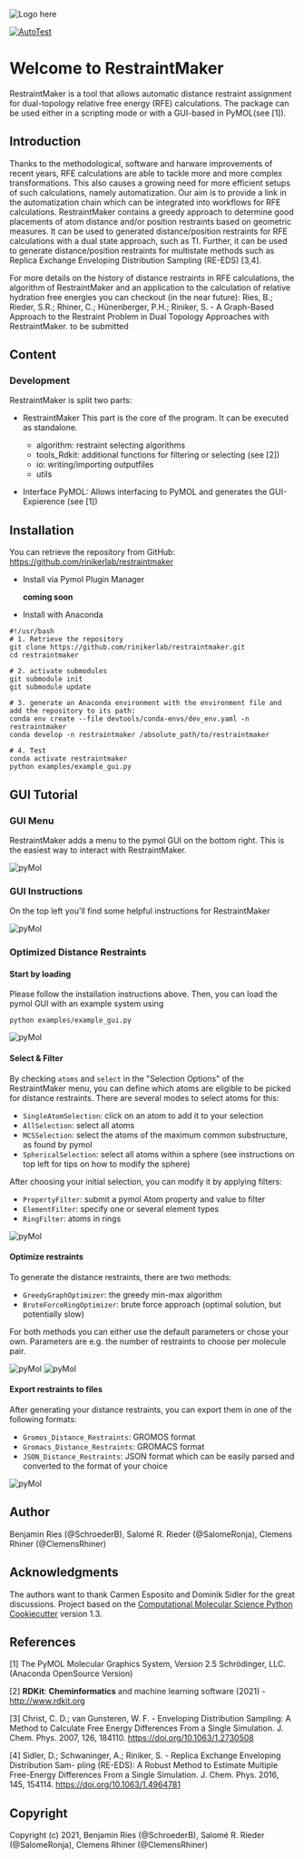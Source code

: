 ![Logo here](.img/RestraintMaker_logo_withBackground.png)

[//]: # (Badges)
[![AutoTest](https://github.com/rinikerlab/restraintmaker/actions/workflows/autoTest.yml/badge.svg)](https://github.com/rinikerlab/restraintmaker/actions/workflows/autoTest.yml)


# Welcome to RestraintMaker

RestraintMaker is a tool that allows automatic distance restraint assignment for dual-topology relative free energy (RFE) calculations.
The package can be used either in a scripting mode or with a GUI-based in PyMOL(see [1]). 

## Introduction
Thanks to the methodological, software and harware improvements of recent years, RFE calculations are able to tackle more and more complex transformations. This also causes a growing need for more efficient setups of such calculations, namely automatization. Our aim is to provide a link in the automatization chain which can be integrated into workflows for RFE calculations.
RestraintMaker contains a greedy approach to determine good placements of atom distance and/or position restraints based on geometric measures. It can be used to generated distance/position restraints for RFE calculations with a dual state approach, such as TI. Further, it can be used to generate distance/position restraints for multistate methods such as Replica Exchange Enveloping Distribution Sampling (RE-EDS) [3,4].

For more details on the history of distance restraints in RFE calculations, the algorithm of RestraintMaker and an application to the calculation of relative hydration free energies you can checkout (in the near future): Ries, B.; Rieder, S.R.; Rhiner, C.; Hünenberger, P.H.; Riniker, S. - A Graph-Based Approach to the Restraint Problem in Dual Topology Approaches with RestraintMaker. to be submitted

## Content
### Development
RestraintMaker is split two parts:

* RestraintMaker
  This part is the core of the program. It can be executed as standalone.
    * algorithm: restraint selecting algorithms
    * tools_Rdkit: additional functions for filtering or selecting (see [2])
    * io: writing/importing outputfiles
    * utils
    
* Interface PyMOL:
    Allows interfacing to PyMOL and generates the GUI-Expierence (see [1])
    
## Installation
You can retrieve the repository from GitHub:
https://github.com/rinikerlab/restraintmaker

  * Install via Pymol Plugin Manager 
      
      **coming soon**

  * Install with Anaconda

```
#!/usr/bash
# 1. Retrieve the repository
git clone https://github.com/rinikerlab/restraintmaker.git
cd restraintmaker
        
# 2. activate submodules
git submodule init
git submodule update

# 3. generate an Anaconda environment with the environment file and add the repository to its path:       
conda env create --file devtools/conda-envs/dev_env.yaml -n restraintmaker
conda develop -n restraintmaker /absolute_path/to/restraintmaker

# 4. Test    
conda activate restraintmaker
python examples/example_gui.py
```

## GUI Tutorial
### GUI Menu
RestraintMaker adds a menu to the pymol GUI on the bottom right. This is the easiest way to interact with RestraintMaker.

![pyMol](.img/pyMol_Wiz_menu.png)

### GUI Instructions
On the top left you'll find some helpful instructions for RestraintMaker

![pyMol](.img/pyMol_Wiz_instructions.png)

### Optimized Distance Restraints
#### Start by loading
Please follow the installation instructions above. Then, you can load the pymol GUI with an example system using

```
python examples/example_gui.py
```

![pyMol](.img/pyMol_Wiz_start.png)

#### Select \& Filter
By checking `atoms` and `select` in the "Selection Options" of the RestraintMaker menu, you can define which atoms are eligible to be picked for distance restraints. There are several modes to select atoms for this:

  * `SingleAtomSelection`: click on an atom to add it to your selection
  * `AllSelection`: select all atoms
  * `MCSSelection`: select the atoms of the maximum common substructure, as found by pymol
  * `SphericalSelection`: select all atoms within a sphere (see instructions on top left for tips on how to modify the sphere)

After choosing your initial selection, you can modify it by applying filters:

  * `PropertyFilter`: submit a pymol Atom property and value to filter
  * `ElementFilter`: specify one or several element types
  * `RingFilter`: atoms in rings
  
![pyMol](.img/pyMol_Wiz_select.png)

#### Optimize restraints

To generate the distance restraints, there are two methods:

  * `GreedyGraphOptimizer`: the greedy min-max algorithm
  * `BruteForceRingOptimizer`: brute force approach (optimal solution, but potentially slow)

For both methods you can either use the default parameters or chose your own. Parameters are e.g. the number of restraints to choose per molecule pair.

![pyMol](.img/pyMol_Wiz_optimize.png)
![pyMol](.img/pyMol_Wiz_optimize_grid.png)

#### Export restraints to files

After generating your distance restraints, you can export them in one of the following formats:

  * `Gromos_Distance_Restraints`: GROMOS format
  * `Gromacs_Distance_Restraints`: GROMACS format
  * `JSON_Distance_Restraints`: JSON format which can be easily parsed and converted to the format of your choice

![pyMol](.img/pyMol_Wiz_export.png)

## Author
Benjamin Ries (@SchroederB), Salomé R. Rieder (@SalomeRonja), Clemens Rhiner (@ClemensRhiner)
    
## Acknowledgments
The authors want to thank Carmen Esposito and Dominik Sidler for the great discussions.
Project based on the 
[Computational Molecular Science Python Cookiecutter](https://github.com/molssi/cookiecutter-cms) version 1.3.

## References
[1] The PyMOL Molecular Graphics System, Version 2.5 Schrödinger, LLC.  (Anaconda OpenSource Version)

[2] **RDKit**: **Cheminformatics** and machine learning software (2021) - http://www.rdkit.org

[3] Christ, C. D.; van Gunsteren, W. F. - Enveloping Distribution Sampling: A Method to
Calculate Free Energy Differences From a Single Simulation. J. Chem. Phys. 2007,
126, 184110. https://doi.org/10.1063/1.2730508

[4] Sidler, D.; Schwaninger, A.; Riniker, S. - Replica Exchange Enveloping Distribution Sam-
pling (RE-EDS): A Robust Method to Estimate Multiple Free-Energy Differences From
a Single Simulation. J. Chem. Phys. 2016, 145, 154114. https://doi.org/10.1063/1.4964781

## Copyright
Copyright (c) 2021, Benjamin Ries (@SchroederB), Salomé R. Rieder (@SalomeRonja), Clemens Rhiner (@ClemensRhiner)

